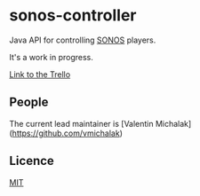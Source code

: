 # sonos-controller
Java API for controlling [SONOS](http://www.sonos.com/) players.

It's a work in progress.

[Link to the Trello](https://trello.com/b/0r87xvWy/sonos-controller)

## People

The current lead maintainer is [Valentin Michalak] (https://github.com/vmichalak)

## Licence

[MIT](LICENCE)
